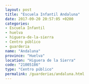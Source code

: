 ```yaml
---
layout: post
title: "Escuela Infantil Andaluna"
date: 2017-09-20 20:57:05 +0200
categories:
- Escuela Infantil
- huelva
- higuera-de-la-sierra
- Centro público
- guarderia
name: "Andaluna"
province: "Huelva"
location: "Higuera de la Sierra"
code: "21005186"
type: "Centro público"
permalink: /guarderias/andaluna.html
---
```

